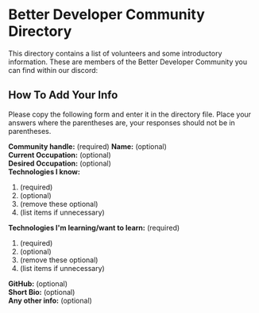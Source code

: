 # Better Developer Community Directory  
This directory contains a list of volunteers and some introductory information. These are members of the Better Developer Community you can find within our discord:
  
## How To Add Your Info 
Please copy the following form and enter it in the directory file. Place your answers where the parentheses are, your responses should not be in parentheses.

__Community handle:__ (required)
__Name:__ (optional)  
__Current Occupation:__ (optional)  
__Desired Occupation:__ (optional)  
__Technologies I know:__ 
  1. (required)
  2. (optional)
  3. (remove these optional)
  4. (list items if unnecessary)
  
__Technologies I'm learning/want to learn:__ (required)
  1. (required)
  2. (optional)
  3. (remove these optional)
  4. (list items if unnecessary)
  
__GitHub:__ (optional)  
__Short Bio:__ (optional)  
__Any other info:__ (optional)  

